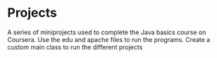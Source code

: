 # Projects
A series of miniprojects used to complete the Java basics course on Coursera. Use the edu and apache files to run the programs. Create a custom main class to run the different projects 

